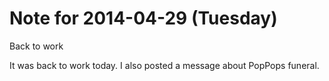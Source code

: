 # Note for 2014-04-29 (Tuesday)

Back to work

It was back to work today. I also posted a message about PopPops funeral.
